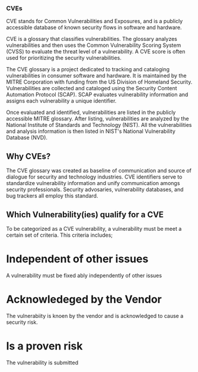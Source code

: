 ### CVEs
CVE stands for Common Vulnerabilities and Exposures, and is a publicly accessible database of known security flows in software and hardware.

CVE is a glossary that classifies vulnerabilities. The glossary analyzes vulnerabilities and then uses the Common Vulnerability
Scoring System (CVSS) to evaluate the threat level of a vulnerability. A CVE score is often used for prioritizing the security
vulnerabilities.

The CVE glossary is a project dedicated to tracking and cataloging vulnerabilities in consumer software and hardware. It is maintained by the MITRE Corporation with funding from the US Division of Homeland Security. Vulnerabilities are collected and cataloged using the Security Content Automation Protocol (SCAP). SCAP evaluates vulnerability information and assigns each
vulnerability a unique identifier.

Once evaluated and identified, vulnerabilities are listed in the publicly accessible MITRE glossary. After listing, vulnerabilities are analyzed by the National Institute of Standards and Technology (NIST). All the vulnerabilities and analysis information is then listed in NIST's National Vulnerability Database (NVD).

## Why CVEs?
The CVE glossary was created as baseline of communication and source of dialogue for security and technology industries. CVE identifiers serve to standardize vulnerability information and unify communication amongs security professionals. Security advosaries, vulnerability databases, and bug trackers all employ this standard.

## Which Vulnerability(ies) qualify for a CVE
To be categorized as a CVE vulnerability, a vulnerability must be meet a certain set of criteria. This criteria includes;
# Independent of other issues
A vulnerability must be fixed ably independently of other issues

# Acknowledeged by the Vendor
The vulnerabiity is knoen by the vendor and is acknowledged to cause a security risk.

# Is a proven risk
The vulnerability is submitted 
